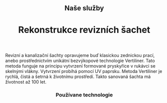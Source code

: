 <header class="page-header page-header--centered">
    <router-link to="/sluzby"><h2 class="page-header__subtitle page-header__subtitle--link">Naše služby</h2></router-link>
    <h1 class="page-header__title">Rekonstrukce revizních šachet</h1>
</header>

<section class="page-paragraph">
    <main class="page-paragraph__content">
        <p class="page-paragraph__text">Revizní a kanalizační šachty opravujeme buď klasickou zednickou prací, anebo prostřednictvím unikátní bezvýkopové technologie Vertiliner. Tato metoda funguje na principu vytvrzení formované pryskyřice v rukávci se skelnými vlákny. Vytvrzení probíhá pomocí UV paprsku. Metoda Vertiliner je rychlá, čistá a šetrná k životnímu prostředí. Takto sanovaná šachta má životnost až 100 let.</p>
    </main>
</section>

<header class="page-header page-header--centered">
    <h3 class="page-header__section-title">Používane technologie</h3>
</header>

<section class="section section--wide section--centered">
    <InfoBox
      title="Bezvýkopová rekonstrukce revizních šachet metodou Vertiliner"
      text="Tato metoda funguje na principu vytvrzení formované pryskyřice v rukávci se skelnými vlákny. Metoda Vertiliner je rychlá a šetrná k životnímu prostředí. Takto sanovaná šachta má životnost až 100 let."
      ctaUrl="/sluzby/revizni-sachty/vertiliner"
      ctaText="Zjistit více"
      imageUrl="/img/sluzby/revizni-sachty/1.png"
      :imageRight="true"
      :imageBig="true"
      :isBlue="true"
    />
    <InfoBox
      title="Bezvýkopová rekonstrukce kanalizačních šachet Zednickou metodou"
      text="Klasická zednická metoda opravy betonových kanalizačních šachet ze skruží DN 1000 s přechodovým konusem a rámem s poklopem."
      ctaUrl="/sluzby/revizni-sachty/zednicka-metoda"
      ctaText="Zjistit více"
      imageUrl="/img/sluzby/revizni-sachty/2.png"
      :imageLeft="true"
      :imageBig="true"
      :isWhite="true"
    />
</section>

<ReferencesSection/>

<AboutUsSection/>

<Contact />